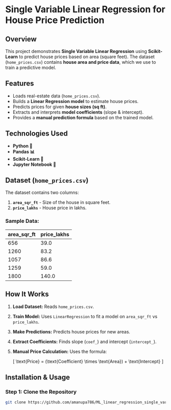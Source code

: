 # Single Variable Linear Regression for House Price Prediction

## Overview
This project demonstrates **Single Variable Linear Regression** using **Scikit-Learn** to predict house prices based on area (square feet). The dataset (`home_prices.csv`) contains **house area and price data**, which we use to train a predictive model.

## Features
- Loads real-estate data (`home_prices.csv`).
- Builds a **Linear Regression model** to estimate house prices.
- Predicts prices for given **house sizes (sq ft)**.
- Extracts and interprets **model coefficients** (slope & intercept).
- Provides a **manual prediction formula** based on the trained model.

## Technologies Used
- **Python 🐍**
- **Pandas 📊**
- **Scikit-Learn 🤖**
- **Jupyter Notebook 📓**

## Dataset (`home_prices.csv`)
The dataset contains two columns:
1. **`area_sqr_ft`** - Size of the house in square feet.
2. **`price_lakhs`** - House price in lakhs.

### Sample Data:
| area_sqr_ft | price_lakhs |
|------------|------------|
| 656        | 39.0       |
| 1260       | 83.2       |
| 1057       | 86.6       |
| 1259       | 59.0       |
| 1800       | 140.0      |

## How It Works
1. **Load Dataset:** Reads `home_prices.csv`.
2. **Train Model:** Uses `LinearRegression` to fit a model on `area_sqr_ft` vs `price_lakhs`.
3. **Make Predictions:** Predicts house prices for new areas.
4. **Extract Coefficients:** Finds slope (`coef_`) and intercept (`intercept_`).
5. **Manual Price Calculation:** Uses the formula:

   \[
   \text{Price} = (\text{Coefficient} \times \text{Area}) + \text{Intercept}
   \]

## Installation & Usage
### **Step 1: Clone the Repository**
```bash
git clone https://github.com/amanupa786/ML_linear_regression_single_variable.git
